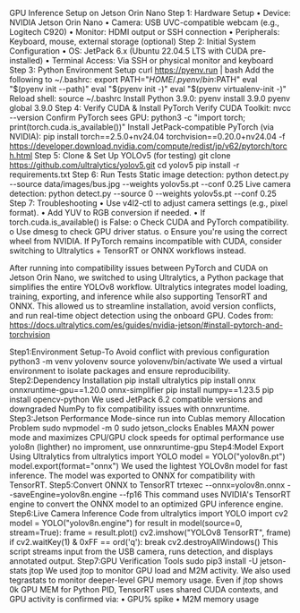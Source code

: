 GPU Inference Setup on Jetson Orin Nano
Step 1: Hardware Setup
•	Device: NVIDIA Jetson Orin Nano
•	Camera: USB UVC-compatible webcam (e.g., Logitech C920)
•	Monitor: HDMI output or SSH connection
•	Peripherals: Keyboard, mouse, external storage (optional)
Step 2: Initial System Configuration
•	OS: JetPack 6.x (Ubuntu 22.04.5 LTS with CUDA pre-installed)
•	Terminal Access: Via SSH or physical monitor and keyboard
Step 3: Python Environment Setup
curl https://pyenv.run | bash
Add the following to ~/.bashrc:
export PATH="$HOME/.pyenv/bin:$PATH"
eval "$(pyenv init --path)"
eval "$(pyenv init -)"
eval "$(pyenv virtualenv-init -)"
Reload shell:
source ~/.bashrc
Install Python 3.9.0:
pyenv install 3.9.0
pyenv global 3.9.0
Step 4: Verify CUDA & Install PyTorch
Verify CUDA Toolkit:
nvcc --version
Confirm PyTorch sees GPU:
python3 -c "import torch; print(torch.cuda.is_available())"
Install JetPack-compatible PyTorch (via NVIDIA):
pip install torch==2.5.0+nv24.04 torchvision==0.20.0+nv24.04 -f https://developer.download.nvidia.com/compute/redist/jp/v62/pytorch/torch.html
Step 5: Clone & Set Up YOLOv5 (for testing)
git clone https://github.com/ultralytics/yolov5.git
cd yolov5
pip install -r requirements.txt
Step 6: Run Tests
Static image detection:
python detect.py --source data/images/bus.jpg --weights yolov5s.pt --conf 0.25
Live camera detection:
python detect.py --source 0 --weights yolov5s.pt --conf 0.25
Step 7: Troubleshooting
•	Use v4l2-ctl to adjust camera settings (e.g., pixel format).
•	Add YUV to RGB conversion if needed.
•	If torch.cuda.is_available() is False:
o	Check CUDA and PyTorch compatibility.
o	Use dmesg to check GPU driver status.
o	Ensure you're using the correct wheel from NVIDIA.
If PyTorch remains incompatible with CUDA, consider switching to Ultralytics + TensorRT or ONNX workflows instead.










After running into compatibility issues between PyTorch and CUDA on Jetson Orin Nano, we switched to using Ultralytics, a Python package that simplifies the entire
YOLOv8 workflow. Ultralytics integrates model loading, training, exporting, and inference while also supporting TensorRT and ONNX. This allowed us to streamline
installation, avoid version conflicts, and run real-time object detection using the onboard GPU. 
Codes from: https://docs.ultralytics.com/es/guides/nvidia-jetson/#install-pytorch-and-torchvision 

Step1:Environment Setup-To Avoid conflict with previous configuration
python3 -m venv yolovenv
source yolovenv/bin/activate
We used a virtual environment to isolate packages and ensure reproducibility.
Step2:Dependency Installation
pip install ultralytics
pip install onnx onnxruntime-gpu==1.20.0 onnx-simplifier
pip install numpy==1.23.5
pip install opencv-python
We used JetPack 6.2 compatible versions and downgraded NumPy to fix compatibility issues with onnxruntime.
Step3:Jetson Performance Mode-since run into Cublas memory Allocation Problem
sudo nvpmodel -m 0
sudo jetson_clocks
Enables MAXN power mode and maximizes CPU/GPU clock speeds for optimal performance use yolo8n (lighther)
no improment, use onnxruntime-gpu
Step4:Model Export Using Ultralytics
from ultralytics import YOLO
model = YOLO("yolov8n.pt")
model.export(format="onnx")
We used the lightest YOLOv8n model for fast inference. The model was exported to ONNX for compatibility with TensorRT.
Step5:Convert ONNX to TensorRT
trtexec --onnx=yolov8n.onnx --saveEngine=yolov8n.engine --fp16
This command uses NVIDIA's TensorRT engine to convert the ONNX model to an optimized GPU inference engine.
Step6:Live Camera Inference Code
from ultralytics import YOLO
import cv2
model = YOLO("yolov8n.engine")
for result in model(source=0, stream=True):
    frame = result.plot()
    cv2.imshow("YOLOv8 TensorRT", frame)
    if cv2.waitKey(1) & 0xFF == ord('q'):
        break
cv2.destroyAllWindows()
This script streams input from the USB camera, runs detection, and displays annotated output.
Step7:GPU Verification Tools
sudo pip3 install -U jetson-stats
jtop
We used jtop to monitor GPU load and M2M activity. We also used tegrastats to monitor deeper-level GPU memory usage.
Even if jtop shows 0k GPU MEM for Python PID, TensorRT uses shared CUDA contexts, and GPU activity is confirmed via:
•	GPU% spike
•	M2M memory usage
